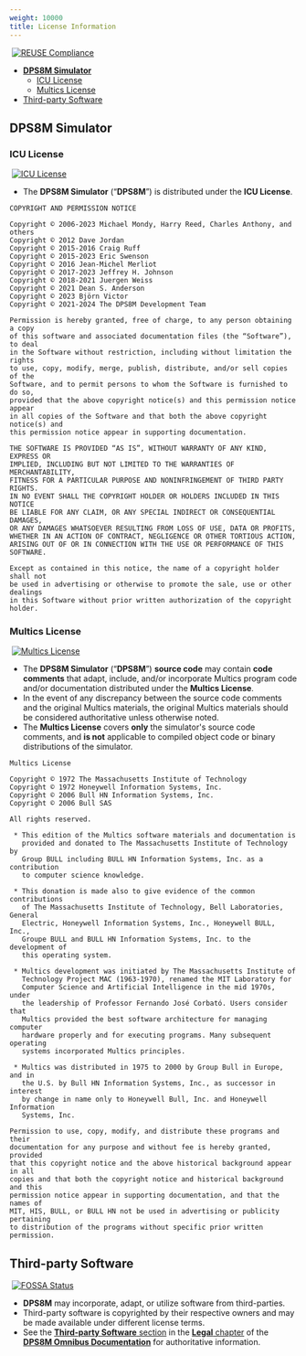 ```yaml
---
weight: 10000
title: License Information
---
```

<!-- vim: set ft=markdown ts=2 sw=2 ai cc=80 et spell nolist wrap lbr :-->
<!-- SPDX-License-Identifier: MIT-0 -->
<!-- scspell-id: 4c223701-f778-11ec-9b52-80ee73e9b8e7 -->
<!-- NOTE: The MIT-0 License is NOT applicable to the text of
     other licenses reproduced within this document. -->
<!-- NOTE: Licenses in this file are UTF-8 text within fenced code blocks. -->
<!-- Copyright (c) 2006-2024 The DPS8M Development Team -->

&nbsp;[![REUSE Compliance](https://img.shields.io/reuse/compliance/GitLab.com/dps8m/dps8m.svg)](https://api.reuse.software/info/GitLab.com/dps8m/dps8m)

<!-- toc -->

- [**DPS8M Simulator**](#dps8m-simulator)
  * [ICU License](#icu-license)
  * [Multics License](#multics-license)
- [Third-party Software](#third-party-software)

<!-- tocstop -->

## DPS8M Simulator

### ICU License

&nbsp;[![ICU License](https://img.shields.io/badge/license-ICU-passing.svg)](#icu-license)

* The **DPS8M Simulator** (“**DPS8M**”) is distributed under the
  **ICU License**.

```
COPYRIGHT AND PERMISSION NOTICE

Copyright © 2006-2023 Michael Mondy, Harry Reed, Charles Anthony, and others
Copyright © 2012 Dave Jordan
Copyright © 2015-2016 Craig Ruff
Copyright © 2015-2023 Eric Swenson
Copyright © 2016 Jean-Michel Merliot
Copyright © 2017-2023 Jeffrey H. Johnson
Copyright © 2018-2021 Juergen Weiss
Copyright © 2021 Dean S. Anderson
Copyright © 2023 Björn Victor
Copyright © 2021-2024 The DPS8M Development Team

Permission is hereby granted, free of charge, to any person obtaining a copy
of this software and associated documentation files (the “Software”), to deal
in the Software without restriction, including without limitation the rights
to use, copy, modify, merge, publish, distribute, and/or sell copies of the
Software, and to permit persons to whom the Software is furnished to do so,
provided that the above copyright notice(s) and this permission notice appear
in all copies of the Software and that both the above copyright notice(s) and
this permission notice appear in supporting documentation.

THE SOFTWARE IS PROVIDED “AS IS”, WITHOUT WARRANTY OF ANY KIND, EXPRESS OR
IMPLIED, INCLUDING BUT NOT LIMITED TO THE WARRANTIES OF MERCHANTABILITY,
FITNESS FOR A PARTICULAR PURPOSE AND NONINFRINGEMENT OF THIRD PARTY RIGHTS.
IN NO EVENT SHALL THE COPYRIGHT HOLDER OR HOLDERS INCLUDED IN THIS NOTICE
BE LIABLE FOR ANY CLAIM, OR ANY SPECIAL INDIRECT OR CONSEQUENTIAL DAMAGES,
OR ANY DAMAGES WHATSOEVER RESULTING FROM LOSS OF USE, DATA OR PROFITS,
WHETHER IN AN ACTION OF CONTRACT, NEGLIGENCE OR OTHER TORTIOUS ACTION,
ARISING OUT OF OR IN CONNECTION WITH THE USE OR PERFORMANCE OF THIS SOFTWARE.

Except as contained in this notice, the name of a copyright holder shall not
be used in advertising or otherwise to promote the sale, use or other dealings
in this Software without prior written authorization of the copyright holder.
```

### Multics License

&nbsp;[![Multics License](https://img.shields.io/badge/license-Multics-passing.svg)](#multics-license)

* The **DPS8M Simulator** (“**DPS8M**”) **source code** may contain **code
  comments** that adapt, include, and/or incorporate Multics program code
  and/or documentation distributed under the **Multics License**.
* In the event of any discrepancy between the source code comments and the
  original Multics materials, the original Multics materials should be
  considered authoritative unless otherwise noted.
* The **Multics License** covers **only** the simulator's source code
  comments, and **is not** applicable to compiled object code or binary
  distributions of the simulator.

```
Multics License

Copyright © 1972 The Massachusetts Institute of Technology
Copyright © 1972 Honeywell Information Systems, Inc.
Copyright © 2006 Bull HN Information Systems, Inc.
Copyright © 2006 Bull SAS

All rights reserved.

 * This edition of the Multics software materials and documentation is
   provided and donated to The Massachusetts Institute of Technology by
   Group BULL including BULL HN Information Systems, Inc. as a contribution
   to computer science knowledge.

 * This donation is made also to give evidence of the common contributions
   of The Massachusetts Institute of Technology, Bell Laboratories, General
   Electric, Honeywell Information Systems, Inc., Honeywell BULL, Inc.,
   Groupe BULL and BULL HN Information Systems, Inc. to the development of
   this operating system.

 * Multics development was initiated by The Massachusetts Institute of
   Technology Project MAC (1963-1970), renamed the MIT Laboratory for
   Computer Science and Artificial Intelligence in the mid 1970s, under
   the leadership of Professor Fernando José Corbató. Users consider that
   Multics provided the best software architecture for managing computer
   hardware properly and for executing programs. Many subsequent operating
   systems incorporated Multics principles.

 * Multics was distributed in 1975 to 2000 by Group Bull in Europe, and in
   the U.S. by Bull HN Information Systems, Inc., as successor in interest
   by change in name only to Honeywell Bull, Inc. and Honeywell Information
   Systems, Inc.

Permission to use, copy, modify, and distribute these programs and their
documentation for any purpose and without fee is hereby granted, provided
that this copyright notice and the above historical background appear in all
copies and that both the copyright notice and historical background and this
permission notice appear in supporting documentation, and that the names of
MIT, HIS, BULL, or BULL HN not be used in advertising or publicity pertaining
to distribution of the programs without specific prior written permission.
```

## Third-party Software

&nbsp;[![FOSSA Status](https://app.fossa.com/api/projects/git%2Bgitlab.com%2Fdps8m%2Fdps8m.svg?type=shield)](https://app.fossa.com/projects/git%2Bgitlab.com%2Fdps8m%2Fdps8m?ref=badge_shield)

* **DPS8M** may incorporate, adapt, or utilize software from third-parties.
* Third-party software is copyrighted by their respective owners and may be
  made available under different license terms.
* See the
  [**Third-party Software** section](https://dps8m.gitlab.io/dps8m/master/dps8m-omnibus.pdf#third-party-software)
  in the
  [**Legal** chapter](https://dps8m.gitlab.io/dps8m/master/dps8m-omnibus.pdf#legal)
  of the
  [**DPS8M Omnibus Documentation**](https://dps8m.gitlab.io/dps8m/master/dps8m-omnibus.pdf)
  for authoritative information.

